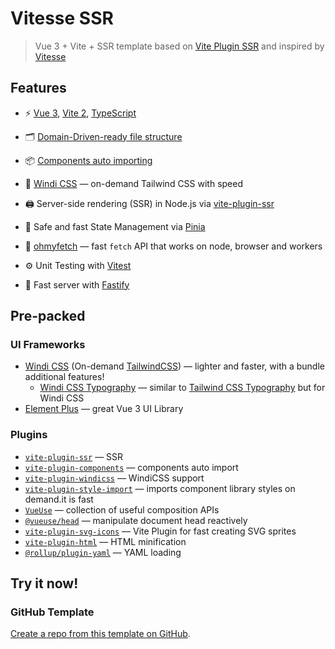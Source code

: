 # Vitesse SSR

> Vue 3 + Vite + SSR template based on [Vite Plugin SSR](https://github.com/brillout/vite-plugin-ssr) and inspired by [Vitesse](https://github.com/antfu/vitesse)

## Features

- ⚡️ [Vue 3](https://github.com/vuejs/vue-next), [Vite 2](https://github.com/vitejs/vite), [TypeScript](https://github.com/microsoft/TypeScript)

- 🗂 [Domain-Driven-ready file structure](./src/pages)

- 📦 [Components auto importing](./src/components)

- 🎨 [Windi CSS](https://github.com/windicss/windicss) — on-demand Tailwind CSS with speed

- 🖨 Server-side rendering (SSR) in Node.js via [vite-plugin-ssr](https://github.com/brillout/vite-plugin-ssr)

- 🍍 Safe and fast State Management via [Pinia](https://github.com/vuejs/pinia)

- 🦾 [ohmyfetch](https://github.com/unjs/ohmyfetch) — fast `fetch` API that works on node, browser and workers

- ⚙️ Unit Testing with [Vitest](https://github.com/vitest-dev/vitest)

- 🦁️ Fast server with [Fastify](https://github.com/fastify/fastify)

## Pre-packed

### UI Frameworks

- [Windi CSS](https://github.com/windicss/windicss) (On-demand [TailwindCSS](https://tailwindcss.com/)) — lighter and faster, with a bundle additional features!
    - [Windi CSS Typography](https://windicss.netlify.app/guide/plugins.html#typography) — similar to [Tailwind CSS Typography](https://github.com/tailwindlabs/tailwindcss-typograph) but for Windi CSS
- [Element Plus](https://github.com/element-plus/element-plus) — great Vue 3 UI Library

### Plugins

- [`vite-plugin-ssr`](https://github.com/brillout/vite-plugin-ssr) — SSR
- [`vite-plugin-components`](https://github.com/antfu/vite-plugin-components) — components auto import
- [`vite-plugin-windicss`](https://github.com/antfu/vite-plugin-windicss) — WindiCSS support
- [`vite-plugin-style-import`](https://github.com/vbenjs/vite-plugin-style-import) — imports component library styles on demand.it is fast
- [`VueUse`](https://github.com/antfu/vueuse) — collection of useful composition APIs
- [`@vueuse/head`](https://github.com/vueuse/head) — manipulate document head reactively
- [`vite-plugin-svg-icons`](vbenjs/vite-plugin-svg-icons) — Vite Plugin for fast creating SVG sprites
- [`vite-plugin-html`](https://github.com/vbenjs/vite-plugin-html) — HTML minification
- [`@rollup/plugin-yaml`](https://github.com/rollup/plugins/tree/master/packages/yaml) — YAML loading

## Try it now!

### GitHub Template

[Create a repo from this template on GitHub](https://github.com/revenkroz/vite-vue-ssr-starter/generate).
